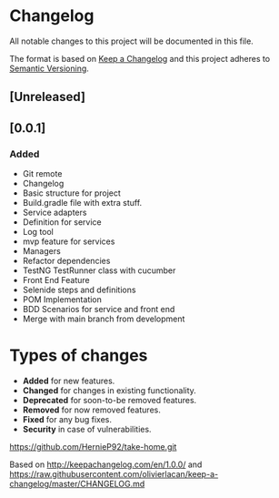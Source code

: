 # Changelog

All notable changes to this project will be documented in this file.

The format is based on [Keep a Changelog](http://keepachangelog.com/en/1.0.0/)
and this project adheres to [Semantic Versioning](http://semver.org/spec/v2.0.0.html).

## [Unreleased]

## [0.0.1]

### Added

- Git remote
- Changelog
- Basic structure for project
- Build.gradle file with extra stuff.
- Service adapters
- Definition for service
- Log tool
- mvp feature for services
- Managers
- Refactor dependencies
- TestNG TestRunner class with cucumber
- Front End Feature
- Selenide steps and definitions
- POM Implementation
- BDD Scenarios for service and front end
- Merge with main branch from development

# Types of changes

- **Added** for new features.
- **Changed** for changes in existing functionality.
- **Deprecated** for soon-to-be removed features.
- **Removed** for now removed features.
- **Fixed** for any bug fixes.
- **Security** in case of vulnerabilities.

https://github.com/HernieP92/take-home.git

Based on http://keepachangelog.com/en/1.0.0/
and https://raw.githubusercontent.com/olivierlacan/keep-a-changelog/master/CHANGELOG.md
